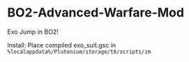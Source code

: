 # BO2-Advanced-Warfare-Mod

Exo Jump in BO2!

Install:
Place compiled exo_suit.gsc in `%localappdata%/Plutonium/storage/t6/scripts/zm`

